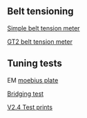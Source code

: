 ## Belt tensioning

[Simple belt tension meter](https://github.com/VoronDesign/VoronUsers/tree/master/printer_mods/Kruppes/Tension_Meter)

[GT2 belt tension meter](https://github.com/Diyshift/3D-Printer/tree/main/GT2%20Belt%20Tension%20Meter)

## Tuning tests

EM [moebius plate](/stl-3mf/)

[Bridging test](https://www.thingiverse.com/thing:476845)

[V2.4 Test prints](https://github.com/VoronDesign/Voron-2/tree/Voron2.4/STLs/Test_Prints)
